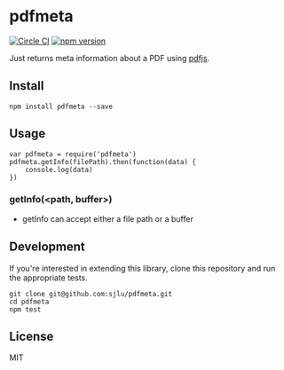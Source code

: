 # pdfmeta

[![Circle CI](https://circleci.com/gh/sjlu/pdfmeta.svg?style=svg)](https://circleci.com/gh/sjlu/pdfmeta)
[![npm version](https://badge.fury.io/js/pdfmeta.svg)](https://badge.fury.io/js/pdfmeta)

Just returns meta information about a PDF using [pdfjs](https://mozilla.github.io/pdf.js/).

## Install

```
npm install pdfmeta --save
```

## Usage

```
var pdfmeta = require('pdfmeta')
pdfmeta.getInfo(filePath).then(function(data) {
    console.log(data)
})
```

### getInfo(<path, buffer>)

* getInfo can accept either a file path or a buffer

## Development

If you're interested in extending this library, clone this repository and run the appropriate tests.

```
git clone git@github.com:sjlu/pdfmeta.git
cd pdfmeta
npm test
```

## License

MIT